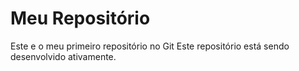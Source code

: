# Meu Repositório
Este e o meu primeiro repositório no Git
Este repositório está sendo desenvolvido ativamente.